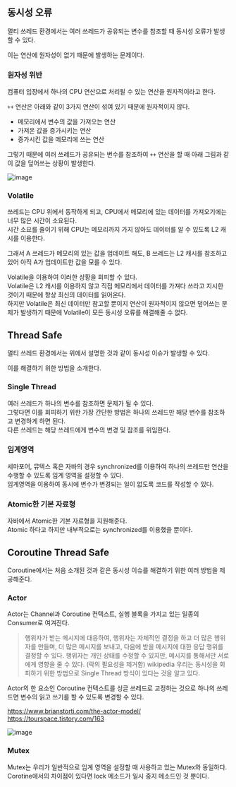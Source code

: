 ## 동시성 오류

멀티 쓰레드 환경에서는 여러 쓰레드가 공유되는 변수를 참조할 때 동시성 오류가 발생할 수 있다. 

이는 연산에 원자성이 없기 때문에 발생하는 문제이다.

### 원자성 위반

컴퓨터 입장에서 하나의 CPU 연산으로 처리될 수 있는 연산을 원자적이라고 한다.

`++` 연산은 아래와 같이 3가지 연산이 섞여 있기 때문에 원자적이지 않다.
- 메모리에서 변수의 값을 가져오는 연산
- 가져온 값을 증가시키는 연산
- 증가시킨 값을 메모리에 쓰는 연산

그렇기 때문에 여러 쓰레드가 공유되는 변수를 참조하여 `++` 연산을 할 때 아래 그림과 같이 값을 덮어쓰는 상황이 발생한다.

![image](https://user-images.githubusercontent.com/31586979/156486013-198853e7-db5e-47c6-9f21-6c47fd5360c1.png)

### Volatile

쓰레드는 CPU 위에서 동작하게 되고, CPU에서 메모리에 있는 데이터를 가져오기에는 너무 많은 시간이 소요된다. </br>
시간 소요를 줄이기 위해 CPU는 메모리까지 가지 않아도 데이터를 알 수 있도록 L2 캐시를 이용한다.

그래서 A 쓰레드가 메모리의 있는 값을 업데이트 해도, B 쓰레드는 L2 캐시를 참조하고 있어 아직 A가 업데이트한 값을 모를 수 있다.

Volatile을 이용하여 이러한 상황을 회피할 수 있다. </br>
Volatile은 L2 캐시를 이용하지 않고 직접 메모리에서 데이터를 가져다 쓰라고 지시한 것이기 때문에 항상 최신의 데이터를 읽어온다. </br>
하지만 Volatile은 최신 데이터만 참고할 뿐이지 연산이 원자적이지 않으면 덮어쓰는 문제가 발생하기 때문에 Volatile이 모든 동시성 오류를 해결해줄 수 없다.  </br>

## Thread Safe

멀티 쓰레드 환경에서는 위에서 설명한 것과 같이 동시성 이슈가 발생할 수 있다.

이를 해결하기 위한 방법을 소개한다.

### Single Thread

여러 쓰레드가 하나의 변수를 참조하면 문제가 될 수 있다. </br>
그렇다면 이를 회피하기 위한 가장 간단한 방법은 하나의 쓰레드만 해당 변수를 참조하고 변경하게 하면 된다. </br>
다른 쓰레드는 해당 쓰레드에게 변수의 변경 및 참조를 위임한다. </br>

### 임계영역

세마포어, 뮤텍스 혹은 자바의 경우 synchronized를 이용하여 하나의 쓰레드만 연산을 수행할 수 있도록 임계 영역을 설정할 수 있다. </br>
임계영역을 이용하여 동시에 변수가 변경되는 일이 없도록 코드를 작성할 수 있다. </br>

### Atomic한 기본 자료형

자바에서 Atomic한 기본 자료형을 지원해준다. </br>
Atomic 하다고 하지만 내부적으로는 synchronized를 이용했을 뿐이다. </br>

## Coroutine Thread Safe

Coroutine에서는 처음 소개된 것과 같은 동시성 이슈를 해결하기 위한 여러 방법을 제공해준다.

### Actor

Actor는 Channel과 Coroutine 컨텍스트, 실행 블록을 가지고 있는 일종의 Consumer로 여겨진다. </br>
> 행위자가 받는 메시지에 대응하여, 행위자는 자체적인 결정을 하고 더 많은 행위자를 만들며, 더 많은 메시지를 보내고, 다음에 받을 메시지에 대한 응답 행위를 결정할 수 있다. 행위자는 개인 상태를 수정할 수 있지만, 메시지를 통해서만 서로에게 영향을 줄 수 있다. (락의 필요성을 제거함) wikipedia
우리는 동시성을 회피하기 위한 방법으로 Single Thread 방식이 있다는 것을 알고 있다.  </br>

Actor의 한 요소인 Coroutine 컨텍스트를 싱글 쓰레드로 고정하는 것으로 하나의 쓰레드면 변수의 읽고 쓰기를 할 수 있도록 변경할 수 있다.

https://www.brianstorti.com/the-actor-model/
https://tourspace.tistory.com/163

![image](https://user-images.githubusercontent.com/31586979/156491234-2448f8f3-2071-475e-8cb2-b5e5f10e5912.png)

### Mutex

Mutex는 우리가 일반적으로 임계 영역을 설정할 때 사용하고 있는 Mutex와 동일하다. </br>
Corotine에서의 차이점이 있다면 lock 메소드가 일시 중지 메소드인 것 뿐이다. </br>
